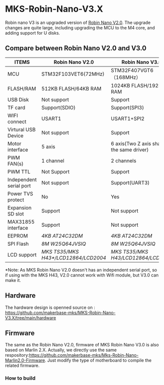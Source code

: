 # MKS-Robin-Nano-V3.X
Robin nano V3 is an upgraded version of [Robin Nano V2.0](https://github.com/makerbase-mks/MKS-Robin-Nano-V2.X). The upgrade changes are quite large, including upgrading the MCU to the M4 core, and adding support for U disks.

## Compare between Robin Nano V2.0 and V3.0
| ITEMS      |  Robin Nano V2.0  | Robin Nano V3.0 |
|------------|--------------------|--------------------|
| MCU        | STM32F103VET6(72MHz) | STM32F407VGT6（168MHz）|
| FLASH/RAM | 512KB FLASH/64KB RAM | 1024KB FLASH/192KB RAM |
| USB Disk | Not support |  Support |
| TF card | Support(SDIO) |  Support(SPI3) |
| WIFI connect |	USART1	| USART1+SPI2 |
| Virtural USB Device|  Not support |  Support |
| Motor interface| 5 axis | 6 axis(Two Z axis share the same driver)|
| PWM FAN(s) | 1 channel | 2 channels |
| PWM TTL | Not Support |  Support|
| Independent serial port | Not support | Support(UART3) |
| Power TVS protect |	No | Yes |
| Expansion SD slot | Support | Not support |
| MAX31855 interface | Support | Not support |
| EEPROM | *4KB AT24C32DM*	| *4KB AT24C32DM*	 |
| SPI Flash | *8M W25Q64JVSIQ*	| *8M W25Q64JVSIQ*	|
| LCD support | *MKS TS35/MKS H43\*/LCD12864/LCD2004* |*MKS TS35/MKS H43/LCD12864/LCD2004* |

*Note: As MKS Robin Nano V2.0 doesn't has an independent serial port, so if using with the MKS H43, V2.0 cannot work with Wifi module, but V3.0 can make it.

## Hardware
The hardware design is openned source on : https://github.com/makerbase-mks/MKS-Robin-Nano-V3.X/tree/main/hardware

## Firmware
The same as the Robin Nano V2.0, firmware of MKS Robin Nano V3.0 is also based on Marlin 2.X. Actually, we directly use the same respository:https://github.com/makerbase-mks/Mks-Robin-Nano-Marlin2.0-Firmware. Just modify the type of motherboard to compile the related firmware.

### How to build



